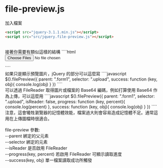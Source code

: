 # file-preview.js

加入檔案
````html
<script src="jquery-3.1.1.min.js"></script>
<script src="src/jquery.file-preview.js"></script>
````
<br>
接著你需要有類似這樣的結構
````html
<form class="form1">
    <input type="file" name="upload[]" class="upload" multiple>    
</form>
````
<br>
如果只是顯示預覽圖片，jQuery 的部分可以這麼寫
````javascript
$().filePreview({
    parent: ".form1",
    selector: ".upload",
    success: function (key, obj){
        console.log(obj)
    }
})
````
<br>
可以透過 FileReader 取得圖片或檔案的 Base64 編碼，例如打算使用 Base64 作為上傳，可以這麼用
````javascript
$().filePreview({
    parent: ".form1",
    selector: ".upload",
    isReader: false,
    progress: function (key, percent){
        console.log(percent)
    },
    success: function (key, obj){
        console.log(obj)
    }
})
````
<br>
注意，這會犧牲瀏覽器的記憶體效能，檔案過大則會容易造成記憶體不足。通常這用在上傳圖檔時很適合。<br><br>
file-preview 參數: <br>
--parent 綁定的父元素<br>
--selector 綁定的元素<br>
--isReader 是否啟用 FileReader<br>
--progress(key, percent) 若啟用 FileReader 可顯示讀取進度<br>
--success(key, obj) 單一檔案讀取成功所觸發<br>
